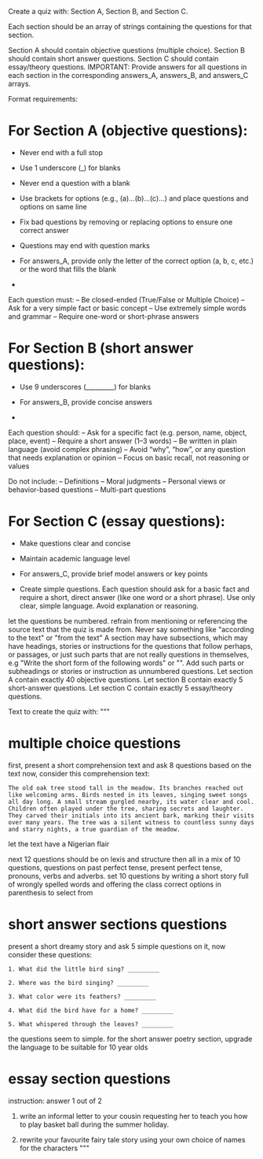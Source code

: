
Create a quiz with:
Section A, Section B, and Section C.

Each section should be an array of strings containing the questions for that section.

Section A should contain objective questions (multiple choice).
Section B should contain short answer questions.
Section C should contain essay/theory questions.
IMPORTANT: Provide answers for all questions in each section in the corresponding answers_A, answers_B, and answers_C arrays.

Format requirements:

# For Section A (objective questions):
- Never end with a full stop
- Use 1 underscore (_) for blanks
- Never end a question with a blank
- Use brackets for options (e.g., (a)...(b)...(c)...) and place questions and options on same line
- Fix bad questions by removing or replacing options to ensure one correct answer
- Questions may end with question marks
- For answers_A, provide only the letter of the correct option (a, b, c, etc.) or the word that fills the blank

- 
Each question must:
– Be closed-ended (True/False or Multiple Choice)
– Ask for a very simple fact or basic concept
– Use extremely simple words and grammar
– Require one-word or short-phrase answers


# For Section B (short answer questions):
- Use 9 underscores (_________) for blanks
- For answers_B, provide concise answers

- 
Each question should:
– Ask for a specific fact (e.g. person, name, object, place, event)
– Require a short answer (1–3 words)
– Be written in plain language (avoid complex phrasing)
– Avoid “why”, “how”, or any question that needs explanation or opinion
– Focus on basic recall, not reasoning or values

Do not include:
– Definitions
– Moral judgments
– Personal views or behavior-based questions
– Multi-part questions


# For Section C (essay questions):
- Make questions clear and concise
- Maintain academic language level
- For answers_C, provide brief model answers or key points

- Create simple questions. Each question should ask for a basic fact and require a short, direct answer (like one word or a short phrase). Use only clear, simple language. Avoid explanation or reasoning.

let the questions be numbered.
refrain from mentioning or referencing the source text that the quiz is made from. Never say something like "according to the text" or "from the text"
A section may have subsections, which may have headings, stories or instructions for the questions that follow perhaps, or passages, or just such parts that are not really questions in themselves, e.g "Write the short form of the following words" or "<a story required for the questions in this section to be answered>". Add such parts or subheadings or stories or instruction as unnumbered questions.
Let section A contain exactly 40 objective questions. Let section B contain exactly 5 short-answer questions. Let section C contain exactly 5 essay/theory questions.

Text to create the quiz with:
  """
  # multiple choice questions
first, present a short comprehension text and ask  8 questions based on the text
now, consider this comprehension text:
```plaintext
The old oak tree stood tall in the meadow. Its branches reached out like welcoming arms. Birds nested in its leaves, singing sweet songs all day long. A small stream gurgled nearby, its water clear and cool. Children often played under the tree, sharing secrets and laughter. They carved their initials into its ancient bark, marking their visits over many years. The tree was a silent witness to countless sunny days and starry nights, a true guardian of the meadow.
```
let the text have a Nigerian flair 

next 12 questions should be on lexis and structure
then all in a mix of 10 questions, questions on past perfect tense, present perfect tense, pronouns, verbs and adverbs.
set 10 questions by writing a short story full of wrongly spelled words and offering the class correct options in parenthesis to select from

# short answer sections questions
present a short dreamy story and ask 5 simple questions on it,
now consider these questions:
```
1. What did the little bird sing? _________

2. Where was the bird singing? _________

3. What color were its feathers? _________

4. What did the bird have for a home? _________

5. What whispered through the leaves? _________
```

the questions seem to simple. for the short answer poetry section, upgrade the language to be suitable for 10 year olds

# essay section questions
instruction: answer 1 out of 2
1. write an informal letter to your cousin requesting her to teach you how to play basket ball during the summer holiday.

2. rewrite your favourite fairy tale story using your own choice of names for the characters
 """
  